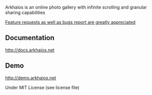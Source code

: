 Arkhaios is an online photo gallery with infinite scrolling and granular sharing capabilities

[Feature requests as well as bugs report are greatly appreciated](https://github.com/nherment/arkhaios/issues)



Documentation
-------------

http://docs.arkhaios.net


Demo
----

http://demo.arkhaios.net



Under MIT License (see license file)
